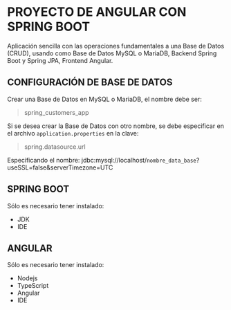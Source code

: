 # PROYECTO DE ANGULAR CON SPRING BOOT

Aplicación sencilla con las operaciones fundamentales a una Base de Datos (CRUD), usando como Base de Datos MySQL o MariaDB, Backend Spring Boot y Spring JPA, Frontend Angular.

## CONFIGURACIÓN DE BASE DE DATOS

Crear una Base de Datos en MySQL o MariaDB, el nombre debe ser:

> spring_customers_app

Si se desea crear la Base de Datos con otro nombre, se debe especificar en el archivo `application.properties` en la clave:

> spring.datasource.url

Especificando el nombre: jdbc:mysql://localhost/`nombre_data_base`?useSSL=false&serverTimezone=UTC

## SPRING BOOT

Sólo es necesario tener instalado:

* JDK
* IDE

## ANGULAR

Sólo es necesario tener instalado:

* Nodejs
* TypeScript
* Angular
* IDE